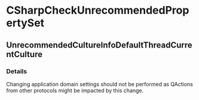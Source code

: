 ﻿---  
uid: Validator_3_37_1  
---

# CSharpCheckUnrecommendedPropertySet

## UnrecommendedCultureInfoDefaultThreadCurrentCulture

### Details

Changing application domain settings should not be performed as QActions from other protocols might be impacted by this change.
